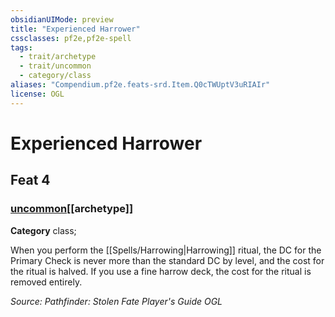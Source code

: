 ```yaml
---
obsidianUIMode: preview
title: "Experienced Harrower"
cssclasses: pf2e,pf2e-spell
tags:
  - trait/archetype
  - trait/uncommon
  - category/class
aliases: "Compendium.pf2e.feats-srd.Item.Q0cTWUptV3uRIAIr"
license: OGL
---
```

# Experienced Harrower
## Feat 4
### [uncommon](uncommon "Uncommon Rarity Trait")[[archetype]]

**Category** class; 




When you perform the [[Spells/Harrowing|Harrowing]] ritual, the DC for the Primary Check is never more than the standard DC by level, and the cost for the ritual is halved. If you use a fine harrow deck, the cost for the ritual is removed entirely.

*Source: Pathfinder: Stolen Fate Player's Guide*
*OGL*